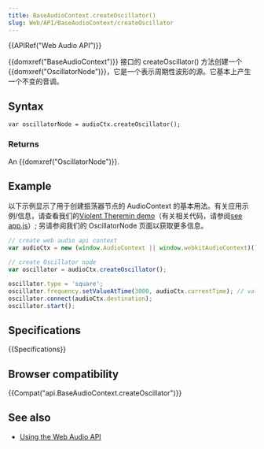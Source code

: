 ```yaml
---
title: BaseAudioContext.createOscillator()
slug: Web/API/BaseAudioContext/createOscillator
---
```

{{APIRef("Web Audio API")}}

{{domxref("BaseAudioContext")}} 接口的 createOscillator() 方法创建一个 {{domxref("OscillatorNode")}}，它是一个表示周期性波形的源。它基本上产生一个不变的音调。

## Syntax

```plain
var oscillatorNode = audioCtx.createOscillator();
```

### Returns

An {{domxref("OscillatorNode")}}.

## Example

以下示例显示了用于创建振荡器节点的 AudioContext 的基本用法。有关应用示例/信息，请查看我们的[Violent Theremin demo](http://mdn.github.io/violent-theremin/)（有关相关代码，请参阅[see app.js](https://github.com/mdn/violent-theremin/blob/gh-pages/scripts/app.js)）; 另请参阅我们的 OscillatorNode 页面以获取更多信息。

```js
// create web audio api context
var audioCtx = new (window.AudioContext || window.webkitAudioContext)();

// create Oscillator node
var oscillator = audioCtx.createOscillator();

oscillator.type = 'square';
oscillator.frequency.setValueAtTime(3000, audioCtx.currentTime); // value in hertz
oscillator.connect(audioCtx.destination);
oscillator.start();
```

## Specifications

{{Specifications}}

## Browser compatibility

{{Compat("api.BaseAudioContext.createOscillator")}}

## See also

- [Using the Web Audio API](/zh-CN/docs/Web_Audio_API/Using_Web_Audio_API)
